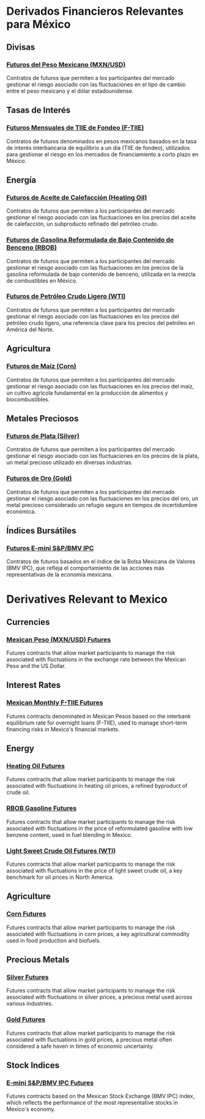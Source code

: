 # Derivados Financieros Relevantes para México

## Divisas

### [Futuros del Peso Mexicano (MXN/USD)](https://www.cmegroup.com/markets/fx/emerging-market/mexican-peso.html)
Contratos de futuros que permiten a los participantes del mercado gestionar el riesgo asociado con las fluctuaciones en el tipo de cambio entre el peso mexicano y el dólar estadounidense.

## Tasas de Interés

### [Futuros Mensuales de TIIE de Fondeo (F-TIIE)](https://www.cmegroup.com/markets/interest-rates/stirs/mexican-monthly-f-tiie.html)
Contratos de futuros denominados en pesos mexicanos basados en la tasa de interés interbancaria de equilibrio a un día (TIIE de fondeo), utilizados para gestionar el riesgo en los mercados de financiamiento a corto plazo en México.

## Energía

### [Futuros de Aceite de Calefacción (Heating Oil)](https://www.cmegroup.com/markets/energy/refined-products/heating-oil.html)
Contratos de futuros que permiten a los participantes del mercado gestionar el riesgo asociado con las fluctuaciones en los precios del aceite de calefacción, un subproducto refinado del petróleo crudo.

### [Futuros de Gasolina Reformulada de Bajo Contenido de Benceno (RBOB)](https://www.cmegroup.com/markets/energy/refined-products/rbob-gasoline.html)
Contratos de futuros que permiten a los participantes del mercado gestionar el riesgo asociado con las fluctuaciones en los precios de la gasolina reformulada de bajo contenido de benceno, utilizada en la mezcla de combustibles en México.

### [Futuros de Petróleo Crudo Ligero (WTI)](https://www.cmegroup.com/markets/energy/crude-oil/light-sweet-crude.html)
Contratos de futuros que permiten a los participantes del mercado gestionar el riesgo asociado con las fluctuaciones en los precios del petróleo crudo ligero, una referencia clave para los precios del petróleo en América del Norte.

## Agricultura

### [Futuros de Maíz (Corn)](https://www.cmegroup.com/markets/agriculture/grains/corn.html)
Contratos de futuros que permiten a los participantes del mercado gestionar el riesgo asociado con las fluctuaciones en los precios del maíz, un cultivo agrícola fundamental en la producción de alimentos y biocombustibles.

## Metales Preciosos

### [Futuros de Plata (Silver)](https://www.cmegroup.com/markets/metals/precious/silver.html)
Contratos de futuros que permiten a los participantes del mercado gestionar el riesgo asociado con las fluctuaciones en los precios de la plata, un metal precioso utilizado en diversas industrias.

### [Futuros de Oro (Gold)](https://www.cmegroup.com/markets/metals/precious/gold.html)
Contratos de futuros que permiten a los participantes del mercado gestionar el riesgo asociado con las fluctuaciones en los precios del oro, un metal precioso considerado un refugio seguro en tiempos de incertidumbre económica.

## Índices Bursátiles

### [Futuros E-mini S&P/BMV IPC](https://www.cmegroup.com/markets/equities/international-indices/e-mini-sp-bmv-ipc.html)
Contratos de futuros basados en el índice de la Bolsa Mexicana de Valores (BMV IPC), que refleja el comportamiento de las acciones más representativas de la economía mexicana.

# Derivatives Relevant to Mexico

## Currencies

### [Mexican Peso (MXN/USD) Futures](https://www.cmegroup.com/markets/fx/emerging-market/mexican-peso.html)
Futures contracts that allow market participants to manage the risk associated with fluctuations in the exchange rate between the Mexican Peso and the US Dollar.

## Interest Rates

### [Mexican Monthly F-TIIE Futures](https://www.cmegroup.com/markets/interest-rates/stirs/mexican-monthly-f-tiie.html)
Futures contracts denominated in Mexican Pesos based on the interbank equilibrium rate for overnight loans (F-TIIE), used to manage short-term financing risks in Mexico's financial markets.

## Energy

### [Heating Oil Futures](https://www.cmegroup.com/markets/energy/refined-products/heating-oil.html)
Futures contracts that allow market participants to manage the risk associated with fluctuations in heating oil prices, a refined byproduct of crude oil.

### [RBOB Gasoline Futures](https://www.cmegroup.com/markets/energy/refined-products/rbob-gasoline.html)
Futures contracts that allow market participants to manage the risk associated with fluctuations in the price of reformulated gasoline with low benzene content, used in fuel blending in Mexico.

### [Light Sweet Crude Oil Futures (WTI)](https://www.cmegroup.com/markets/energy/crude-oil/light-sweet-crude.html)
Futures contracts that allow market participants to manage the risk associated with fluctuations in the price of light sweet crude oil, a key benchmark for oil prices in North America.

## Agriculture

### [Corn Futures](https://www.cmegroup.com/markets/agriculture/grains/corn.html)
Futures contracts that allow market participants to manage the risk associated with fluctuations in corn prices, a key agricultural commodity used in food production and biofuels.

## Precious Metals

### [Silver Futures](https://www.cmegroup.com/markets/metals/precious/silver.html)
Futures contracts that allow market participants to manage the risk associated with fluctuations in silver prices, a precious metal used across various industries.

### [Gold Futures](https://www.cmegroup.com/markets/metals/precious/gold.html)
Futures contracts that allow market participants to manage the risk associated with fluctuations in gold prices, a precious metal often considered a safe haven in times of economic uncertainty.

## Stock Indices

### [E-mini S&P/BMV IPC Futures](https://www.cmegroup.com/markets/equities/international-indices/e-mini-sp-bmv-ipc.html)
Futures contracts based on the Mexican Stock Exchange (BMV IPC) index, which reflects the performance of the most representative stocks in Mexico's economy.
